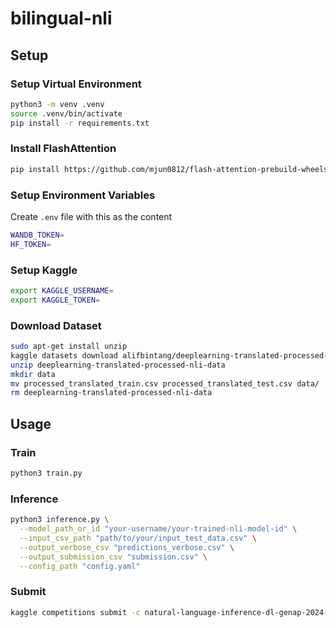 # bilingual-nli

## Setup

### Setup Virtual Environment

```bash
python3 -m venv .venv
source .venv/bin/activate
pip install -r requirements.txt
```

### Install FlashAttention

```bash
pip install https://github.com/mjun0812/flash-attention-prebuild-wheels/releases/download/v0.0.5/flash_attn-2.7.4.post1+cu124torch2.6-cp310-cp310-linux_x86_64.whl
```

### Setup Environment Variables

Create `.env` file with this as the content

```bash
WANDB_TOKEN=
HF_TOKEN=
```

### Setup Kaggle

```bash
export KAGGLE_USERNAME=
export KAGGLE_TOKEN=
```

### Download Dataset

```bash
sudo apt-get install unzip
kaggle datasets download alifbintang/deeplearning-translated-processed-nli-data
unzip deeplearning-translated-processed-nli-data
mkdir data
mv processed_translated_train.csv processed_translated_test.csv data/
rm deeplearning-translated-processed-nli-data
```

## Usage

### Train

```bash
python3 train.py
```

### Inference

```bash
python3 inference.py \
  --model_path_or_id "your-username/your-trained-nli-model-id" \
  --input_csv_path "path/to/your/input_test_data.csv" \
  --output_verbose_csv "predictions_verbose.csv" \
  --output_submission_csv "submission.csv" \
  --config_path "config.yaml"
```

### Submit

```bash
kaggle competitions submit -c natural-language-inference-dl-genap-2024-2025 -f submission.csv -m "Commit message"
```